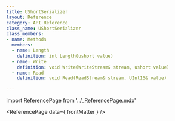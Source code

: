 ```yaml
---
title: UShortSerializer
layout: Reference
category: API Reference
class_name: UShortSerializer
class_members:
- name: Methods
  members:
  - name: Length
    definition: int Length(ushort value)
  - name: Write
    definition: void Write(WriteStream& stream, ushort value)
  - name: Read
    definition: void Read(ReadStream& stream, UInt16& value)

---
```

import ReferencePage from '../_ReferencePage.mdx'

<ReferencePage data={ frontMatter } />
